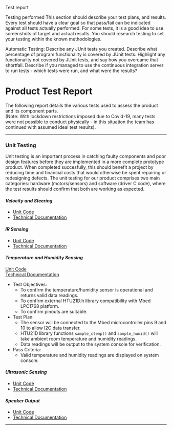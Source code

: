 Test report

Testing performed
This section should describe your test plans, and results.
Every test should have a clear goal so that pass/fail can be indicated against all tests actually performed.
For some tests, it is a good idea to use screenshots of target and actual results.
You should research testing to set your testing within the known methodologies.

Automatic Testing:
Describe any JUnit tests you created. Describe what percentage of program functionality is covered by JUnit tests.
Highlight any functionality not covered by JUnit tests, and say how you overcame that shortfall.
Describe if you managed to use the continuous integration server to run tests - which tests were run, and what were the results?


# Product Test Report   
The following report details the various tests used to assess the product and its component parts.    
(Note: With lockdown restrictions imposed due to Covid-19, many tests were not possible to conduct physically - in this situation the team has continued with assumed ideal test results).

---
### Unit Testing
Unit testing is an important process in catching faulty components and poor design features before they are implemented in a more complete prototype product. When completed succesfully, this should benefit a project by reducing time and financial costs that would otherwise be spent repairing or redesigning defects.
The unit testing for our product comprises two main categories: hardware (motors/sensors) and software (driver C code), where the test results should confirm that both are working as expected. 

#### _Velocity and Steering_
* [Unit Code](https://cseegit.essex.ac.uk/2020_ce293/ce293_team01/-/blob/master/Product_Development/Software/Component_Unit_Test/RCCar07_Steering_and_Velocity_Unit_Code.c)
* [Technical Documentation](https://cseegit.essex.ac.uk/2020_ce293/ce293_team01/-/blob/master/Product_Development/Software/Technical_Documentations/RCCar7_Technical_Documentation.md)

#### _IR Sensing_
* [Unit Code](https://cseegit.essex.ac.uk/2020_ce293/ce293_team01/-/blob/master/Product_Development/Software/Component_Unit_Test/IR_sensors_unit_code.c)
* [Technical Documentation](https://cseegit.essex.ac.uk/2020_ce293/ce293_team01/-/blob/master/Product_Development/Software/Technical_Documentations/IR_Sensor_Technical_Documentation.md)


#### _Temperature and Humidity Sensing_
[Unit Code](https://cseegit.essex.ac.uk/2020_ce293/ce293_team01/-/blob/master/Product_Development/Software/Component_Unit_Test/temperature_and_humidity_unit_code.c)    
[Technical Documentation](https://cseegit.essex.ac.uk/2020_ce293/ce293_team01/-/blob/master/Product_Development/Software/Technical_Documentations/Temperature_and_Humidity_Sensor_Technical_Documentation.md)

* Test Objectives: 
    - To confirm the temperature/humidity sensor is operational and returns valid data readings.
    - To confirm external HTU21D.h library compatibility with Mbed LPC1768 platform.
    - To confirm pinouts are suitable.
* Test Plan:
    - The sensor will be connected to the Mbed microcontroller pins 9 and 10 to allow I2C data transfer.
    - HTU21D library functions `sample_ctemp()` and `sample_humid()` will take ambient room temperature and humidity readings.
    - Data readings will be output to the system console for verification.
* Pass Criteria:
    - Valid temperature and humidity readings are displayed on system console.

#### _Ultrasonic Sensing_
* [Unit Code](https://cseegit.essex.ac.uk/2020_ce293/ce293_team01/-/blob/master/Product_Development/Software/Component_Unit_Test/ultrasonic_sensor_unit_code.c)
* [Technical Documentation](https://cseegit.essex.ac.uk/2020_ce293/ce293_team01/-/blob/master/Product_Development/Software/Technical_Documentations/UltraSonic_Sensor_Technical_Documentation.md)

#### _Speaker Output_
* [Unit Code](https://cseegit.essex.ac.uk/2020_ce293/ce293_team01/-/blob/master/Product_Development/Software/Component_Unit_Test/speaker_unit_code.c)
* [Technical Documentation](https://cseegit.essex.ac.uk/2020_ce293/ce293_team01/-/blob/master/Product_Development/Software/Technical_Documentations/Speaker_Technical_Documentation.md)
---

